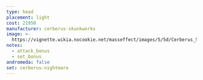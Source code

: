 ```yaml
---
type: head
placement: light
cost: 21950
manufacturer: cerberus-skunkworks
image: >-
  https://vignette.wikia.nocookie.net/masseffect/images/5/5d/Cerberus_Shade_Female.png/revision/latest?cb=20160619125819
notes:
  - attack_bonus
  - set_bonus
andromeda: false
set: cerberus-nightmare
---
```

